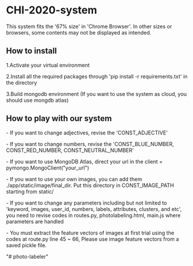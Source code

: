 # CHI-2020-system
<p>
This system fits the '67% size' in 'Chrome Browser'. In other sizes or browsers, some contents may not be displayed as intended. 
</p>
<h2>
How to install
</h2>
<p>
1.Activate your virtual environment
</p>
<p>
2.Install all the required packages through 'pip install -r requirements.txt' in the directory
</p>
<p>
3.Build mongodb environment (If you want to use the system as cloud, you should use mongdb atlas)
</p>

<h2>
How to play with our system
</h2>
<p> 
- If you want to change adjectives, revise the 'CONST_ADJECTIVE'
</p>
<p> 
- If you want to change numbers, revise the 'CONST_BLUE_NUMBER, CONST_RED_NUMBER, CONST_NEUTRAL_NUMBER'
</p>
<p> 
- If you want to use MongoDB Atlas, direct your url in the client = pymongo.MongoClient("your_url")
</p>
<p> 
- If you want to use your own images, you can add them ./app/static/image/final_dir. Put this directory in CONST_IMAGE_PATH starting from static/
</p>
<p> 
- If you want to change any parameters including but not limited to 'keyword, images, user_id, numbers, labels, attributes, clusters, and etc', you need to revise codes in routes.py, photolabeling.html, main.js where parameters are handled
</p>
<p> 
- You must extract the feature vectors of images at first trial using the codes at route.py line 45 ~ 66, 
Please use image feature vectors from a saved pickle file. 
</p>
"# photo-labeler" 
